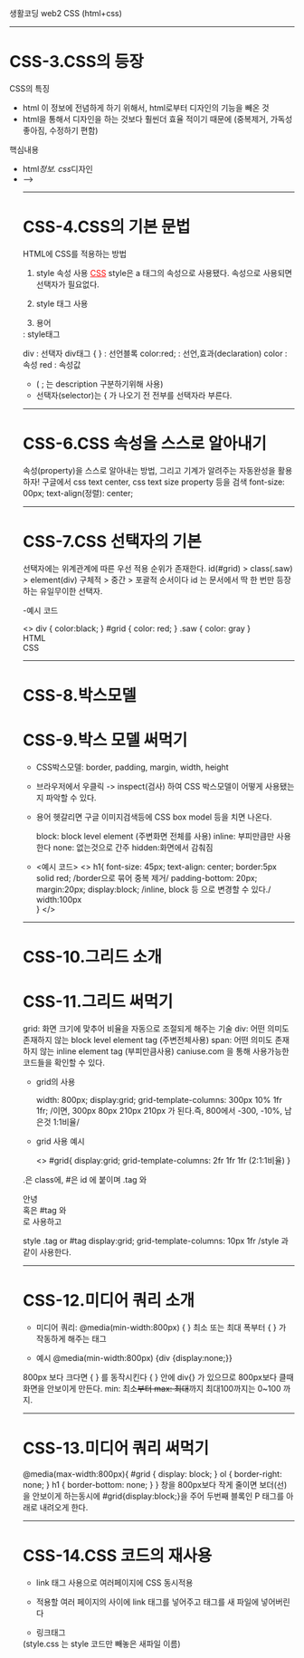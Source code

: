 생활코딩 web2 CSS (html+css)

---

# CSS-3.CSS의 등장

CSS의 특징

- html 이 정보에 전념하게 하기 위해서, html로부터 디자인의 기능을 빼온 것
- html을 통해서 디자인을 하는 것보다 훨씬더 효율 적이기 때문에
  (중복제거, 가독성 좋아짐, 수정하기 편함)

핵심내용

- html*정보. css*디자인
- <style>로 이제 부터 CSS언어 문법에 맞게 처리하자

<!--
<style>
a {color : red;}
</style>
-->

---

# CSS-4.CSS의 기본 문법

HTML에 CSS를 적용하는 방법

1. style 속성 사용
   <a href="2.html" style="color:red;text-decoration:underline">CSS</a>
   style은 a 태그의 속성으로 사용됐다. 속성으로 사용되면 선택자가 필요없다.

2. style 태그 사용
<style>
    a {
      color: black;
      text-decoration: none;
    }
</style>

3. 용어

<style>
- div {color: red; padding:5px;}

  </style> : style태그

div : 선택자 div태그
{ } : 선언블록
color:red; : 선언,효과(declaration)
color : 속성
red : 속성값

- ( ; 는 description 구분하기위해 사용)
- 선택자(selector)는 { 가 나오기 전 전부를 선택자라 부른다.

---

# CSS-6.CSS 속성을 스스로 알아내기

속성(property)을 스스로 알아내는 방법, 그리고 기계가 알려주는 자동완성을 활용하자!
구글에서 css text center, css text size property 등을 검색
font-size: 00px;
text-align(정렬): center;

---

# CSS-7.CSS 선택자의 기본

선택자에는 위계관계에 따른 우선 적용 순위가 존재한다.
id(#grid) > class(.saw) > element(div)
구체적 > 중간 > 포괄적 순서이다
id 는 문서에서 딱 한 번만 등장하는 유일무이한 선택자.

-예시 코드

<head>
  <>
    div {
      color:black;
    }
    #grid {
      color: red;
    }
    .saw {
      color: gray
    }
  </>
</head>
<body>
    <div href="1.html" class="saw">HTML</div>
    <div href="2.html" class="saw" id="grid">CSS</div>
</body>

---

# CSS-8.박스모델

# CSS-9.박스 모델 써먹기

- CSS박스모델: border, padding, margin, width, height
- 브라우저에서 우클릭 -> inspect(검사) 하여 CSS 박스모델이 어떻게 사용됐는지 파악할 수 있다.
- 용어 헷갈리면 구글 이미지검색등에 CSS box model 등을 치면 나온다.

  block: block level element (주변화면 전체를 사용)
  inline: 부피만큼만 사용한다
  none: 없는것으로 간주
  hidden:화면에서 감춰짐

- <예시 코드>
  <>
  h1{
  font-size: 45px;
  text-align: center;
  border:5px solid red; /border으로 묶어 중복 제거/
  padding-bottom: 20px;  
   margin:20px;
  display:block; /inline, block 등 으로 변경할 수 있다./
  width:100px  
   }
  </>

---

# CSS-10.그리드 소개

# CSS-11.그리드 써먹기

grid: 화면 크기에 맞추어 비율을 자동으로 조절되게 해주는 기술
div: 어떤 의미도 존재하지 않는 block level element tag (주변전체사용)
span: 어떤 의미도 존재하지 않는 inline element tag (부피만큼사용)
caniuse.com 을 통해 사용가능한 코드들을 확인할 수 있다.

- grid의 사용

  width: 800px;
  display:grid;
  grid-template-columns: 300px 10% 1fr 1fr;
  /이면, 300px 80px 210px 210px 가 된다.즉, 800에서 -300, -10%, 남은것 1:1비율/

- grid 사용 예시

  <head>
    <>
      #grid{
          display:grid;
          grid-template-columns: 2fr 1fr 1fr (2:1:1비율)
          }
    </>
  </head>

  <body>
      <div id="grid">
  <body>

.은 class에, #은 id 에 붙이며
.tag 와 <div class="tag">안녕</div> 혹은 #tag 와 <div id="tag"> 로 사용하고

style
.tag or #tag
display:grid;
grid-template-columns: 10px 1fr
/style
과 같이 사용한다.

---

# CSS-12.미디어 쿼리 소개

- 미디어 쿼리: @media(min-width:800px) { }
  최소 또는 최대 폭부터 { } 가 작동하게 해주는 태그

- 예시
  @media(min-width:800px) {div {display:none;}}

800px 보다 크다면 { } 를 동작시킨다
{ } 안에 div{} 가 있으므로 800px보다 클때 화면을 안보이게 만든다.
min: 최소~~부터
max: 최대~~까지
최대100까지는 0~100 까지.

---

# CSS-13.미디어 쿼리 써먹기

@media(max-width:800px){
#grid {
display: block;
}
ol {
border-right: none;
}
h1 {
border-bottom: none;
}
}
창을 800px보다 작게 줄이면 보더(선) 을 안보이게 하는동시에 #grid{display:block;}을 주어 두번째 블록인 P 태그를 아래로 내려오게 한다.

---

# CSS-14.CSS 코드의 재사용

- link 태그 사용으로 여러페이지에 CSS 동시적용

* 적용할 여러 페이지의 <head></head> 사이에 link 태그를 넣어주고
  <style></style> 태그를 새 파일에 넣어버린다

- 링크태그
<link rel="stylesheet" href="style.css"> 
(style.css 는 style 코드만 빼놓은 새파일 이름)

